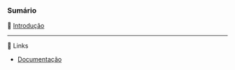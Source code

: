 ### Sumário
🔸 [Introdução](https://github.com/4L1C3-R4BB1T/estudos-c-sharp/blob/main/introducao.md)  

---

🔗 Links
* [Documentação](https://learn.microsoft.com/pt-br/dotnet/csharp/)  
